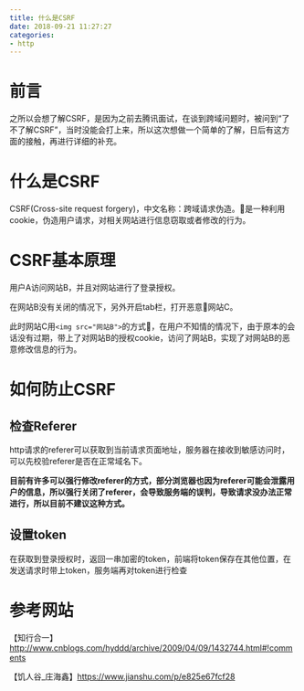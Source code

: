 ```yaml
---
title: 什么是CSRF
date: 2018-09-21 11:27:27
categories: 
- http
---
```

# 前言
之所以会想了解CSRF，是因为之前去腾讯面试，在谈到跨域问题时，被问到“了不了解CSRF”，当时没能会打上来，所以这次想做一个简单的了解，日后有这方面的接触，再进行详细的补充。
<!-- more -->
# 什么是CSRF
CSRF(Cross-site request forgery)，中文名称：跨域请求伪造。是一种利用cookie，伪造用户请求，对相关网站进行信息窃取或者修改的行为。
# CSRF基本原理
用户A访问网站B，并且对网站进行了登录授权。

在网站B没有关闭的情况下，另外开启tab栏，打开恶意网站C。

此时网站C用`<img src="网站B">`的方式，在用户不知情的情况下，由于原本的会话没有过期，带上了对网站B的授权cookie，访问了网站B，实现了对网站B的恶意修改信息的行为。
# 如何防止CSRF
## 检查Referer
http请求的referer可以获取到当前请求页面地址，服务器在接收到敏感访问时，可以先校验referer是否在正常域名下。

**目前有许多可以强行修改referer的方式，部分浏览器也因为referer可能会泄露用户的信息，所以强行关闭了referer，会导致服务端的误判，导致请求没办法正常进行，所以目前不建议这种方式。**
## 设置token
在获取到登录授权时，返回一串加密的token，前端将token保存在其他位置，在发送请求时带上token，服务端再对token进行检查

# 参考网站
【知行合一】http://www.cnblogs.com/hyddd/archive/2009/04/09/1432744.html#!comments

【饥人谷_庄海鑫】https://www.jianshu.com/p/e825e67fcf28
